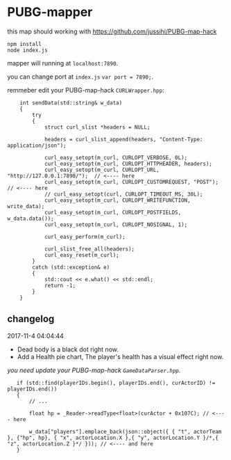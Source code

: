 # PUBG-mapper

this map should working with https://github.com/jussihi/PUBG-map-hack

```
npm install
node index.js
```
mapper will running at `localhost:7890`.

you can change port at `index.js` `var port = 7890;`.


remmeber edit your PUBG-map-hack `CURLWrapper.hpp`:

```
	int sendData(std::string& w_data)
	{
		try
		{
			struct curl_slist *headers = NULL;

			headers = curl_slist_append(headers, "Content-Type: application/json");

			curl_easy_setopt(m_curl, CURLOPT_VERBOSE, 0L);
			curl_easy_setopt(m_curl, CURLOPT_HTTPHEADER, headers);
			curl_easy_setopt(m_curl, CURLOPT_URL, "http://127.0.0.1:7890/");  // <---- here
			curl_easy_setopt(m_curl, CURLOPT_CUSTOMREQUEST, "POST");          // <---- here
			// curl_easy_setopt(curl, CURLOPT_TIMEOUT_MS, 30L);
			curl_easy_setopt(m_curl, CURLOPT_WRITEFUNCTION, write_data);
			curl_easy_setopt(m_curl, CURLOPT_POSTFIELDS, w_data.data());
			curl_easy_setopt(m_curl, CURLOPT_NOSIGNAL, 1);

			curl_easy_perform(m_curl);

			curl_slist_free_all(headers);
			curl_easy_reset(m_curl);
		}
		catch (std::exception& e)
		{
			std::cout << e.what() << std::endl;
			return -1;
		}
	}
```

## changelog

2017-11-4 04:04:44
 * Dead body is a black dot right now.
 * Add a Health pie chart, The player's health has a visual effect right now.

*you need update your PUBG-map-hack `GameDataParser.hpp`.*
 ```
	if (std::find(playerIDs.begin(), playerIDs.end(), curActorID) != playerIDs.end())
	{
		// ...

		float hp = _Reader->readType<float>(curActor + 0x107C); // <---- here

		w_data["players"].emplace_back(json::object({ { "t", actorTeam }, {"hp", hp}, { "x", actorLocation.X },{ "y", actorLocation.Y }/*,{ "z", actorLocation.Z }*/ })); // <---- and here
	}
 ```
